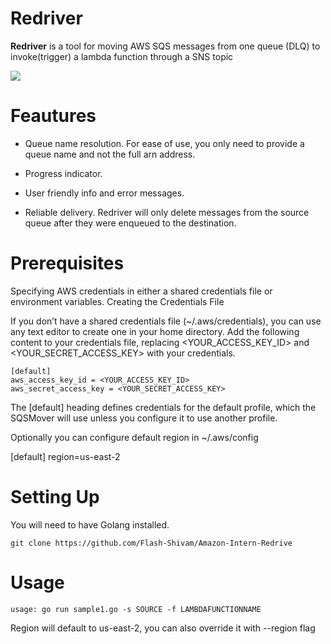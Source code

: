 <h1>Redriver</h1>

**Redriver** is a tool for moving AWS SQS messages from one queue (DLQ) to invoke(trigger) a lambda function through a SNS topic 

![](https://i.makeagif.com/media/6-17-2020/tUyD3z.gif)

<h1>Feautures</h1>

- Queue name resolution. For ease of use, you only need to provide a queue name and not the full arn address.

- Progress indicator.

- User friendly info and error messages.

- Reliable delivery. Redriver will only delete messages from the source queue after they were enqueued to the destination.

<h1>Prerequisites</h1>

Specifying AWS credentials in either a shared credentials file or environment variables.
Creating the Credentials File

If you don’t have a shared credentials file (~/.aws/credentials), you can use any text editor to create one in your home directory. Add the following content to your credentials file, replacing <YOUR_ACCESS_KEY_ID> and <YOUR_SECRET_ACCESS_KEY> with your credentials.

```
[default]
aws_access_key_id = <YOUR_ACCESS_KEY_ID>
aws_secret_access_key = <YOUR_SECRET_ACCESS_KEY>
```


The [default] heading defines credentials for the default profile, which the SQSMover will use unless you configure it to use another profile.

Optionally you can configure default region in ~/.aws/config

[default]
region=us-east-2

<h1>Setting Up</h1>

You will need to have Golang installed.


```
git clone https://github.com/Flash-Shivam/Amazon-Intern-Redrive
```


<h1>Usage</h1>

```
usage: go run sample1.go -s SOURCE -f LAMBDAFUNCTIONNAME
```

Region will default to us-east-2, you can also override it with --region flag

